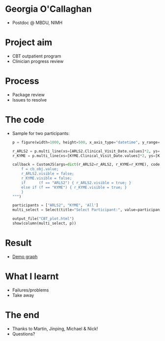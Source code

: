 # Georgia O'Callaghan

- Postdoc @ MBDU, NIMH

# Project aim

- CBT outpatient program
- Clinician progress review

# Process

- Package review
- Issues to resolve

# The code 

- Sample for two participants: 

    ```python
    p = figure(width=1000, height=500, x_axis_type="datetime", y_range=[0, 27])

    r_ARLS2 = p.multi_line(xs=[ARLS2.Clinical_Visit_Date.values]*2, ys=[ARLS2.s_mfq_tot.values, ARLS2.p_mfq_tot.values], color=['red','green'])
    r_KYME = p.multi_line(xs=[KYME.Clinical_Visit_Date.values]*2, ys=[KYME.s_mfq_tot.values, KYME.p_mfq_tot.values], color=['red','green'])

    callback = CustomJS(args=dict(r_ARLS2=r_ARLS2, r_KYME=r_KYME), code="""
        f = cb_obj.value;
        r_ARLS2.visible = false;
        r_KYME.visible = false;
        if      (f == "ARLS2") { r_ARLS2.visible = true; }
        else if (f == "KYME") { r_KYME.visible = true; }
        }
    """)

    participants = ["ARLS2", "KYME", 'All']
    multi_select = Select(title="Select Participant:", value=participants[2], options=participants, callback=callback)

    output_file("CBT_plot.html")
    show(column(multi_select, p))
    ```

# Result 

- [Demo graph](file:///Users/ocallaghang2/Desktop/Python_Github/Class_project/biof309_assignment/CBT_plot.html)

# What I learnt

- Failures/problems
- Take away 

# The end 

- Thanks to Martin, Jinping, Michael & Nick!
- Questions? 
